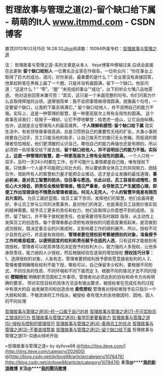 
# 哲理故事与管理之道(2)-留个缺口给下属 - 萌萌的It人 www.itmmd.com - CSDN博客


置顶2012年02月15日 16:28:32[Jlins](https://me.csdn.net/dyllove98)阅读数：10094所属专栏：[哲理故事与管理之道](https://blog.csdn.net/column/details/philosophy.html)


注： 哲理故事与管理之道-系列文章是从本人   Iteye博客中移植过来.后续会直接在此更新
**留个缺口给别人**
一位著名企业家在作报告，一位听众问：“你在事业上取得了巨大的成功，请问，对你来说，最重要的是什么？”
企业家没有直接回答，他拿起粉笔在黑板上画了一个圈，只是并没有画圆满，留下一个缺口。他反问道：“这是什么？” “零”。“圈” “未完成的事业”“成功”，台下的听众七嘴八舌地答道。
他对这些回答未置可否：“其实，这只是一个未画完整的句号。你们问我为什么会取得辉煌的业绩，道理很简单：我不会把事情做得很圆满，就像画个句号，一定要留个缺口，让我的下属去填满它。”
留个缺口给他人，并不说明自己的能力不强。实际上，这是一种管理的智慧，是一种更高层次上带有全局性的圆满。
这个故事告诉我们：给猴子一棵树，让它不停地攀登；给老虎一座山，让它自由纵横。也许，这就是企业管理用人的最高境界。
**个人理解和感悟: 留个缺口给下属**
现实生活中，有些领导做事很高调，总是习惯把自己的重要性无线的扩张，大事小事统统要自己动手，员工只能当他的助手，让自己每天忙的像只无头苍蝇。而低调的管理者恰恰相反，他们更清醒的认识自己，哪怕自己的能力再强也还是有限的，所以必须把一些琐事交给下属去做。**留个缺口给他人，并不说明自己的能力不强。实际上，这是一种管理的智慧，是一种更高层次上带有全局性的圆满。**
一个人只有一双手，及时一天24小时都在工作，也不可能什么事情都是自己做，唯有授权下属，只依靠一个人是不可能把公司壮大的，所以要依靠全体员工的共同努力，团结合作，借助所有人的智慧和力量才能把企业推动，这才是企业发展的最佳道理，**事必躬亲，是对员工智慧的扼杀，往往事与愿违。长此以往，员工容易形成惰性，责任心大大降低，把责任全推给管理者。情况严重者，会导致员工产生腻烦心理，即便工作出现错误也不情愿向管理者提出。何况人无完人，个人的智慧毕竟是有限而且片面的。**
为员工画好蓝图，给员工留下空间，发挥他们的智慧，他们会画得更好。多让员工参与公司的决策事务，是对他们的肯定，也是满足员工自我价值实现的精神需要。赋予员工更多的责任和权力，他们会取得让你意想不到的成绩。
当然，留了缺口，并不等于放权放责任，也是需要领导及时跟踪 指导，从主动性上发挥员工的创造性。每个管理者都必须把有效授权的问题高度重视起来，是否做到成功授权，既决定着企业的兴衰成败，又影响着工作的顺利展开，所以，授权不可少且势在必行，并且是有效授权，**管理者要在授权前考察被授权的对象，准备授予工作的难易程度，以便把适宜的权利和责任赋予合适的人选**，只有这样才能做到有效授权，管理者可以视具体情况决定授予的权利大小，能力强的人多授权，让他多承担责任，能力弱的人少授权，然后根据经验在逐渐的增加授权
**授权技巧分享：**
1、选择授权的对象，人各有志，管理者要把权利授予那些愿意接收权利的人
2、管理者要明确哪些权利不能下授，哪些可以，自己保留多少权利，要根据不同形式、不同任务的性质、不同环境和不同下属而定
3、根据不同的情况才去不同的授权
**模糊授权**
明确职责范围和工作事项，管理者对必须达到的目标和命令方向有明确的要求，
但对实现目标的具体方法没有做出要求，被授权者在完成任务的过程中有很大的自
由发展空间和创造余地
**柔性授权**
管理者对授权者授予后只指示一个大纲和轮廓，不做具体的工作指派，被授权
者有很大的余地做因时、因地、因人的不同处理


[哲理故事与管理之道(8)-挖一口属于自己的井](http://blog.csdn.net/dyllove98/article/details/7275320)
[哲理故事与管理之道(7)-不可奖励员工错误的行为](http://blog.csdn.net/dyllove98/article/details/7266950)
[哲理故事与管理之道(6)-看学历更要看能力](http://blog.csdn.net/dyllove98/article/details/7266936)
[哲理故事与管理之道(5)-授权与控制的管理技巧](http://blog.csdn.net/dyllove98/article/details/7261882)
[哲理故事与管理之道(4)-善用员工的优点](http://blog.csdn.net/dyllove98/article/details/7261871)
[哲理故事与管理之道(3)-不要吝惜赞美](http://blog.csdn.net/dyllove98/article/details/7261853)
[哲理故事与管理之道(2)-留个缺口给下属](http://blog.csdn.net/dyllove98/article/details/7261814)
哲理故事与管理之道(1)-沟通从倾听开始

<哲理故事与管理之道> by dyllove98
@[http://jlins.iteye.com/](http://jlins.iteye.com/category/202600)
@[http://blog.csdn.net/dyllove98/article/category/1078476](http://blog.csdn.net/dyllove98/article/category/1078476)
**关注@****[我的新浪微博](http://weibo.com/dyllove98)**
**关注@****[我的腾讯微博](http://t.qq.com/dyllove98)**

<script type="text/javascript" src="http://pagead2.googlesyndication.com/pagead/show_ads.js"></script>

